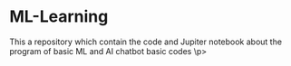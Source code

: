 ﻿# ML-Learning

<p>
This a repository which contain the code and Jupiter notebook about the program of basic ML and AI chatbot basic codes
\p>
